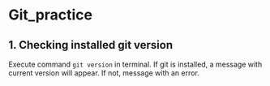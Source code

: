 # Git_practice 

## 1. Checking  installed git version

Execute command `git version` in terminal.
If git is installed, a message with current version will appear. If not, message with an error.